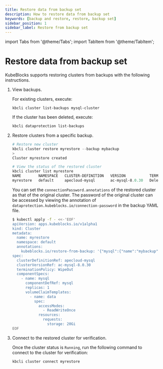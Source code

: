 ```yaml
---
title: Restore data from backup set
description: How to restore data from backup set
keywords: [backup and restore, restore, backup set]
sidebar_position: 1
sidebar_label: Restore from backup set
---
```


import Tabs from '@theme/Tabs';
import TabItem from '@theme/TabItem';

# Restore data from backup set

KubeBlocks supports restoring clusters from backups with the following instructions.

1. View backups.

   For existing clusters, execute:

   ```shell
   kbcli cluster list-backups mysql-cluster
   ```

   If the cluster has been deleted, execute:

   ```bash
   kbcli dataprotection list-backups
   ```

2. Restore clusters from a specific backup.

    <Tabs>

    <TabItem value="kbcli" label="kbcli" default>

    ```powershell
    # Restore new cluster
    kbcli cluster restore myrestore --backup mybackup
    >
    Cluster myrestore created

    # View the status of the restored cluster
    kbcli cluster list myrestore
    NAME        NAMESPACE   CLUSTER-DEFINITION   VERSION           TERMINATION-POLICY   STATUS    CREATED-TIME
    myrestore   default     apecloud-mysql       ac-mysql-8.0.30   Delete               Running   Oct 30,2023 16:26 UTC+0800
    ```

    </TabItem>

    <TabItem value="kubectl" label="kubectl">

    You can set the `connectionPassword.annotations` of the restored cluster as that of the original cluster. The password of the original cluster can be accessed by viewing the annotation of `dataprotection.kubeblocks.io/connection-password` in the backup YAML file.

    ```bash
    $ kubectl apply -f - <<-'EOF'
    apiVersion: apps.kubeblocks.io/v1alpha1
    kind: Cluster
    metadata:
      name: myrestore
      namespace: default
      annotations:
        kubeblocks.io/restore-from-backup: '{"mysql":{"name":"mybackup","namespace":"default","connectionPassword": "Bw1cR15mzfldc9hzGuK4m1BZQOzha6aBb1i9nlvoBdoE9to4"}}'
    spec:
      clusterDefinitionRef: apecloud-mysql
      clusterVersionRef: ac-mysql-8.0.30
      terminationPolicy: WipeOut
      componentSpecs:
        - name: mysql
          componentDefRef: mysql
          replicas: 1
          volumeClaimTemplates:
            - name: data
              spec:
                accessModes:
                  - ReadWriteOnce
                resources:
                  requests:
                    storage: 20Gi
    EOF
    ```

    </TabItem>

    </Tabs>

3. Connect to the restored cluster for verification.

    Once the cluster status is `Running`, run the following command to connect to the cluster for verification:

    ```bash
    kbcli cluster connect myrestore
    ```
